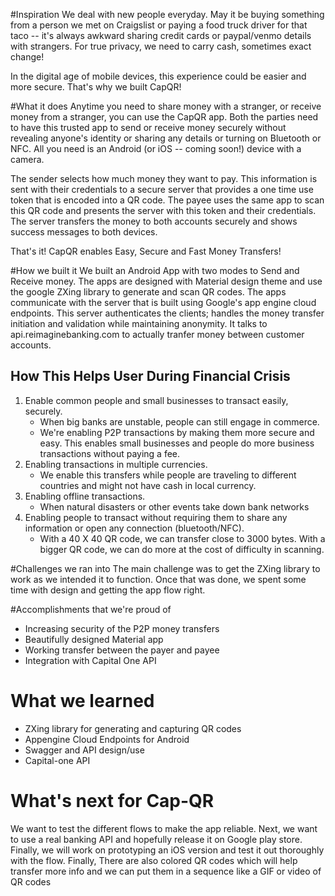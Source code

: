#Inspiration
We deal with new people everyday. May it be buying something from a person we met on Craigslist or paying a food truck driver for that taco -- it's always awkward sharing credit cards or paypal/venmo details with strangers. For true privacy, we need to carry cash, sometimes exact change!

In the digital age of mobile devices, this experience could be easier and more secure. That's why we built CapQR!

#What it does
Anytime you need to share money with a stranger, or receive money from a stranger, you can use the CapQR app. Both the parties need to have this trusted app to send or receive money securely without revealing anyone's identity or sharing any details or turning on Bluetooth or NFC. All you need is an Android (or iOS -- coming soon!) device with a camera.

The sender selects how much money they want to pay. This information is sent with their credentials to a secure server that provides a one time use token that is encoded into a QR code. The payee uses the same app to scan this QR code and presents the server with this token and their credentials. The server transfers the money to both accounts securely and shows success messages to both devices.

That's it! CapQR enables Easy, Secure and Fast Money Transfers!

#How we built it
We built an Android App with two modes to Send and Receive money. The apps are designed with Material design theme and use the google ZXing library to generate and scan QR codes. The apps communicate with the server that is built using Google's app engine cloud endpoints. This server authenticates the clients; handles the money transfer initiation and validation while maintaining anonymity. It talks to api.reimaginebanking.com to actually tranfer money between customer accounts.

## How This Helps User During Financial Crisis
1. Enable common people and small businesses to transact easily, securely.
     * When big banks are unstable, people can still engage in commerce.
     * We're enabling P2P transactions by making them more secure and easy. This enables small businesses and people do more business transactions without paying a fee.
2. Enabling transactions in multiple currencies.
     * We enable this transfers while people are traveling to different countries and might not have cash in local currency.
3. Enabling offline transactions.
     * When natural disasters or other events take down bank networks
4. Enabling people to transact without requiring them to share any information or open any connection (bluetooth/NFC).
     * With a 40 X 40 QR code, we can transfer close to 3000 bytes. With a bigger QR code, we can do more at the cost of difficulty in scanning.

#Challenges we ran into
The main challenge was to get the ZXing library to work as we intended it to function. Once that was done, we spent some time with design and getting the app flow right.

#Accomplishments that we're proud of
* Increasing security of the P2P money transfers
* Beautifully designed Material app
* Working transfer between the payer and payee
* Integration with Capital One API

# What we learned
* ZXing library for generating and capturing QR codes
* Appengine Cloud Endpoints for Android
* Swagger and API design/use
* Capital-one API

# What's next for Cap-QR
We want to test the different flows to make the app reliable. Next, we want to use a real banking API and hopefully release it on Google play store. Finally, we will work on prototyping an iOS version and test it out thoroughly with the flow. Finally, There are also colored QR codes which will help transfer more info and we can put them in a sequence like a GIF or video of QR codes
